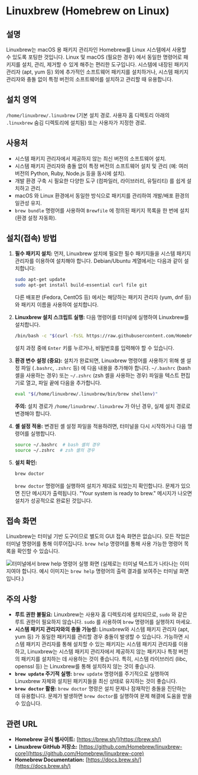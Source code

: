 # Linuxbrew (Homebrew on Linux)

## 설명

Linuxbrew는 macOS 용 패키지 관리자인 Homebrew를 Linux 시스템에서 사용할 수 있도록 포팅한 것입니다.  Linux 및 macOS (필요한 경우) 에서 동일한 명령어로 패키지를 설치, 관리, 제거할 수 있게 해주는 편리한 도구입니다.  시스템에 내장된 패키지 관리자 (apt, yum 등) 외에 추가적인 소프트웨어 패키지를 설치하거나, 시스템 패키지 관리자와 충돌 없이 특정 버전의 소프트웨어를 설치하고 관리할 때 유용합니다.

## 설치 영역

`/home/linuxbrew/.linuxbrew` (기본 설치 경로.  사용자 홈 디렉토리 아래의 `.linuxbrew` 숨김 디렉토리에 설치됨) 또는 사용자가 지정한 경로.

## 사용처

-   시스템 패키지 관리자에서 제공하지 않는 최신 버전의 소프트웨어 설치.
-   시스템 패키지 관리자와 충돌 없이 특정 버전의 소프트웨어 설치 및 관리 (예: 여러 버전의 Python, Ruby, Node.js 등을 동시에 설치).
-   개발 환경 구축 시 필요한 다양한 도구 (컴파일러, 라이브러리, 유틸리티) 를 쉽게 설치하고 관리.
-   macOS 와 Linux 환경에서 동일한 방식으로 패키지를 관리하여 개발/배포 환경의 일관성 유지.
-   `brew bundle` 명령어를 사용하여 `Brewfile` 에 정의된 패키지 목록을 한 번에 설치 (환경 설정 자동화).

## 설치(접속) 방법

1.  **필수 패키지 설치:**  먼저, Linuxbrew 설치에 필요한 필수 패키지들을 시스템 패키지 관리자를 이용하여 설치해야 합니다.  Debian/Ubuntu 계열에서는 다음과 같이 설치합니다:

    ```bash
    sudo apt-get update
    sudo apt-get install build-essential curl file git
    ```
    다른 배포판 (Fedora, CentOS 등) 에서는 해당하는 패키지 관리자 (yum, dnf 등) 와 패키지 이름을 사용하여 설치합니다.

2.  **Linuxbrew 설치 스크립트 실행:** 다음 명령어를 터미널에 실행하여 Linuxbrew를 설치합니다.

    ```bash
    /bin/bash -c "$(curl -fsSL https://raw.githubusercontent.com/Homebrew/install/HEAD/install.sh)"
    ```
    설치 과정 중에 `Enter` 키를 누르거나, 비밀번호를 입력해야 할 수 있습니다.

3. **환경 변수 설정 (중요):**  설치가 완료되면, Linuxbrew 명령어를 사용하기 위해 셸 설정 파일 (`.bashrc`, `.zshrc` 등) 에 다음 내용을 추가해야 합니다.  `~/.bashrc` (bash 셸을 사용하는 경우) 또는 `~/.zshrc` (zsh 셸을 사용하는 경우) 파일을 텍스트 편집기로 열고, 파일 끝에 다음을 추가합니다.

    ```bash
    eval "$(/home/linuxbrew/.linuxbrew/bin/brew shellenv)"
    ```

    **주의:** 설치 경로가 `/home/linuxbrew/.linuxbrew` 가 아닌 경우, 실제 설치 경로로 변경해야 합니다.

4. **셸 설정 적용:** 변경된 셸 설정 파일을 적용하려면, 터미널을 다시 시작하거나 다음 명령어를 실행합니다.

    ```bash
    source ~/.bashrc  # bash 셸의 경우
    source ~/.zshrc  # zsh 셸의 경우
    ```

5. **설치 확인:**

   ```bash
   brew doctor
   ```
   `brew doctor` 명령어를 실행하여 설치가 제대로 되었는지 확인합니다.  문제가 있으면 진단 메시지가 출력됩니다.  "Your system is ready to brew." 메시지가 나오면 설치가 성공적으로 완료된 것입니다.

## 접속 화면

Linuxbrew는 터미널 기반 도구이므로 별도의 GUI 접속 화면은 없습니다.  모든 작업은 터미널 명령어를 통해 이루어집니다.  `brew help` 명령어를 통해 사용 가능한 명령어 목록을 확인할 수 있습니다.

![터미널에서 brew help 명령어 실행 화면](brew_help.png)
(실제로는 터미널 텍스트가 나타나는 이미지여야 합니다.  예시 이미지는 `brew help` 명령어의 출력 결과를 보여주는 터미널 화면입니다.)

## 주의 사항

-   **루트 권한 불필요:** Linuxbrew는 사용자 홈 디렉토리에 설치되므로, `sudo` 와 같은 루트 권한이 필요하지 않습니다.  `sudo` 를 사용하여 `brew` 명령어를 실행하지 마세요.
-   **시스템 패키지 관리자와의 충돌 가능성:**  Linuxbrew와 시스템 패키지 관리자 (apt, yum 등) 가 동일한 패키지를 관리할 경우 충돌이 발생할 수 있습니다.  가능하면 시스템 패키지 관리자를 통해 설치할 수 있는 패키지는 시스템 패키지 관리자를 이용하고, Linuxbrew는 시스템 패키지 관리자에서 제공하지 않는 패키지나 특정 버전의 패키지를 설치하는 데 사용하는 것이 좋습니다.  특히, 시스템 라이브러리 (libc, openssl 등) 는 Linuxbrew를 통해 설치하지 않는 것이 좋습니다.
-   **`brew update` 주기적 실행:**  `brew update` 명령어를 주기적으로 실행하여 Linuxbrew 자체와 설치된 패키지들을 최신 상태로 유지하는 것이 좋습니다.
- **`brew doctor` 활용:** `brew doctor` 명령은 설치 문제나 잠재적인 충돌을 진단하는 데 유용합니다. 문제가 발생하면 `brew doctor`를 실행하여 문제 해결에 도움을 받을 수 있습니다.

## 관련 URL

-   **Homebrew 공식 웹사이트:** [https://brew.sh/](https://brew.sh/)
-   **Linuxbrew GitHub 저장소:** [https://github.com/Homebrew/linuxbrew-core](https://github.com/Homebrew/linuxbrew-core)
-   **Homebrew Documentation:** [https://docs.brew.sh/](https://docs.brew.sh/)
